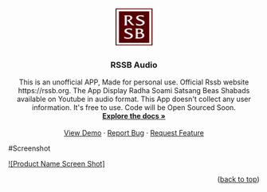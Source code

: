 <div id="top"></div>
<!--
*** Thanks for checking out the Best-README-Template. If you have a suggestion
*** that would make this better, please fork the repo and create a pull request
*** or simply open an issue with the tag "enhancement".
*** Don't forget to give the project a star!
*** Thanks again! Now go create something AMAZING! :D
-->



<!-- PROJECT SHIELDS -->
<!--
*** I'm using markdown "reference style" links for readability.
*** Reference links are enclosed in brackets [ ] instead of parentheses ( ).
*** See the bottom of this document for the declaration of the reference variables
*** for contributors-url, forks-url, etc. This is an optional, concise syntax you may use.
*** https://www.markdownguide.org/basic-syntax/#reference-style-links
-->
<!-- [![Contributors][contributors-shield]][contributors-url]
[![Forks][forks-shield]][forks-url]
[![Stargazers][stars-shield]][stars-url]
[![Issues][issues-shield]][issues-url]
[![MIT License][license-shield]][license-url]
[![LinkedIn][linkedin-shield]][linkedin-url]

 -->

<!-- PROJECT LOGO -->
<br />
<div align="center">
  <a href="https://hitesh-c.github.io/rssb-audio/">
    <img src="https://github.com/hitesh-c/rssb-audio/blob/gh-pages/logo.png?raw=true" alt="Logo" width="80" height="80">
  </a>

  <h3 align="center">RSSB Audio</h3>

  <p align="center">
    This is an unofficial APP, Made for personal use. Official Rssb website https://rssb.org. The App Display Radha Soami Satsang Beas Shabads available on Youtube
    in audio format. This App doesn't collect any user information. It's free to use. Code will be Open Sourced Soon. 
    <br />
    <a href="https://github.com/othneildrew/Best-README-Template"><strong>Explore the docs »</strong></a>
    <br />
    <br />
    <a href="https://hitesh-c.github.io/rssb-audio/">View Demo</a>
    ·
    <a href="https://github.com/hitesh-c/rssb-audio/issues">Report Bug</a>
    ·
    <a href="https://github.com/hitesh-c/rssb-audio/issues">Request Feature</a>
  </p>
</div>

#Screenshot

[![Product Name Screen Shot]](https://github.com/hitesh-c/rssb-audio/blob/gh-pages/images/screenshot1.jpg?raw=true)
<p align="right">(<a href="#top">back to top</a>)</p>
